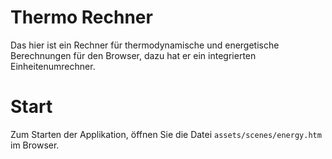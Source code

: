 # Thermo Rechner
Das hier ist ein Rechner für thermodynamische und energetische Berechnungen für den Browser, dazu hat er ein integrierten Einheitenumrechner.

# Start
Zum Starten der Applikation, öffnen Sie die Datei ```assets/scenes/energy.htm``` im Browser.
